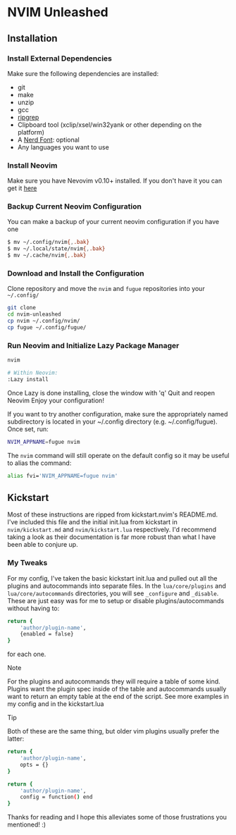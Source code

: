 # NVIM Unleashed

## Installation

### Install External Dependencies
Make sure the following dependencies are installed:
- git
- make
- unzip
- gcc
- [ripgrep](https://github.com/BurntSushi/ripgrep#installation)
- Clipboard tool (xclip/xsel/win32yank or other depending on the platform)
- A [Nerd Font](https://www.nerdfonts.com/): optional
- Any languages you want to use

### Install Neovim

Make sure you have Nevovim v0.10+ installed.
If you don't have it you can get it [here](https://github.com/neovim/neovim)

### Backup Current Neovim Configuration

You can make a backup of your current neovim configuration if you have one
```sh
$ mv ~/.config/nvim{,.bak}
$ mv ~/.local/state/nvim{,.bak}
$ mv ~/.cache/nvim{,.bak}
```

### Download and Install the Configuration

Clone repository and move the `nvim` and `fugue` repositories into your `~/.config/`
```sh
git clone 
cd nvim-unleashed
cp nvim ~/.config/nvim/
cp fugue ~/.config/fugue/
```

### Run Neovim and Initialize Lazy Package Manager
```sh
nvim

# Within Neovim:
:Lazy install
```
Once Lazy is done installing, close the window with 'q'
Quit and reopen Neovim
Enjoy your configuration!

If you want to try another configuration, make sure the appropriately named subdirectory
is located in your ~/.config directory (e.g. ~/.config/fugue). Once set, run:

```sh
NVIM_APPNAME=fugue nvim
```

The `nvim` command will still operate on the default config so it may be useful
to alias the command:
```sh
alias fvi='NVIM_APPNAME=fugue nvim'
```

## Kickstart

Most of these instructions are ripped from kickstart.nvim's README.md. I've included this file 
and the initial init.lua from kickstart in `nvim/kickstart.md` and `nvim/kickstart.lua` respectively.
I'd recommend taking a look as their documentation is far more robust than what
I have been able to conjure up.

### My Tweaks

For my config, I've taken the basic kickstart init.lua and pulled out all the
plugins and autocommands into separate files. In the `lua/core/plugins` and `lua/core/autocommands` 
directories, you will see `_configure` and `_disable`. These are just easy was
for me to setup or disable plugins/autocommands without having to:
```sh
return {
    'author/plugin-name',
    {enabled = false}
}
```
for each one.

> [!NOTE]
> For the plugins and autocommands they will require a table of some kind.
> Plugins want the plugin spec inside of the table and autocommands usually want
> to return an empty table at the end of the script. See more examples in my
> config and in the kickstart.lua

> [!TIP]
> Both of these are the same thing, but older vim plugins usually prefer the
> latter:
```sh
return {
    'author/plugin-name',
    opts = {}
}

return {
    'author/plugin-name',
    config = function() end
}
```

Thanks for reading and I hope this alleviates some of those frustrations you
mentioned! :)
